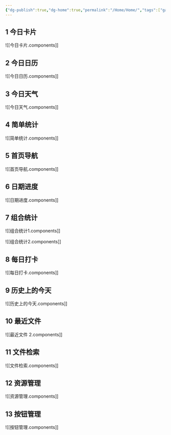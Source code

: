 ```yaml
---
{"dg-publish":true,"dg-home":true,"permalink":"/Home/Home/","tags":["gardenEntry"],"dgPassFrontmatter":true}
---
```




<div class="transclusion internal-embed is-loaded"><div class="markdown-embed">





## 1 今日卡片

![[今日卡片.components]]

## 2 今日日历

![[今日日历.components]]

## 3 今日天气

![[今日天气.components]]

## 4 简单统计

 ![[简单统计.components]] 
 
## 5 首页导航

![[首页导航.components]]

## 6 日期进度

![[日期进度.components]]

## 7 组合统计

![[组合统计1.components]]

![[组合统计2.components]]

## 8 每日打卡

![[每日打卡.components]]

## 9 历史上的今天

![[历史上的今天.components]]

## 10 最近文件



![[最近文件 2.components]]
## 11 文件检索

![[文件检索.components]]

## 12 资源管理

![[资源管理.components]]

## 13 按钮管理

![[按钮管理.components]]


</div></div>


